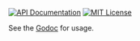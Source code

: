 [![API Documentation](http://img.shields.io/badge/api-Godoc-blue.svg?style=flat-square)](https://godoc.org/github.com/peter-edge/go-ledge)
[![MIT License](http://img.shields.io/badge/license-MIT-blue.svg?style=flat-square)](https://github.com/peter-edge/go-ledge/blob/master/LICENSE)

See the [Godoc](https://godoc.org/github.com/peter-edge/go-ledge) for usage.
